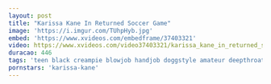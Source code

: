 ```yaml
---
layout: post
title: "Karissa Kane In Returned Soccer Game"
image: 'https://i.imgur.com/TUhpHyb.jpg'
embed: 'https://www.xvideos.com/embedframe/37403321'
video: https://www.xvideos.com/video37403321/karissa_kane_in_returned_soccer_game
duracao: 446
tags: 'teen black creampie blowjob handjob doggstyle amateur deepthroat ebony masturbation big-ass softcore missionary straight adorable bubble-butt african-amercan natural-tits big-dicks karissa-kane'
pornstars: 'karissa-kane'
---
```

